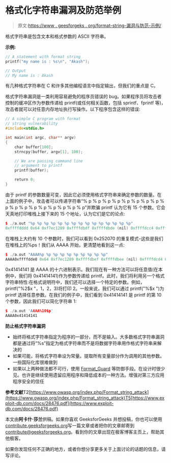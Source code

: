 # 格式化字符串漏洞及防范举例

> 原文:[https://www . geesforgeks . org/format-string-漏洞与防范-示例/](https://www.geeksforgeeks.org/format-string-vulnerability-and-prevention-with-example/)

格式字符串是包含文本和格式参数的 ASCII 字符串。

**示例:**

```cpp
// A statement with format string
printf("my name is : %s\n", "Akash");

// Output
// My name is : Akash

```

有几种格式字符串在 C 和许多其他编程语言中指定输出，但我们的重点是 C。

格式字符串漏洞是一类利用容易避免的程序员错误的 bug。如果程序员将攻击者控制的缓冲区作为参数传递给 printf(或任何相关函数，包括 sprintf、fprintf 等)，攻击者就可以对任意内存地址执行写操作。以下程序包含这样的错误:

```cpp
// A simple C program with format
// string vulnerability
#include<stdio.h>

int main(int argc, char** argv)
{
    char buffer[100];
    strncpy(buffer, argv[1], 100);

    // We are passing command line
    // argument to printf
    printf(buffer);

    return 0;
}
```

由于 printf 的参数数量可变，因此它必须使用格式字符串来确定参数的数量。在上面的例子中，攻击者可以传递字符串“% p % p % p % p % p % p % p % p % p % p % p % p % p % p % p % p % p”并欺骗 printf 认为它有 15 个参数。它会天真地打印堆栈上接下来的 15 个地址，认为它们是它的论点:

```cpp
$ ./a.out "%p %p %p %p %p %p %p %p %p %p %p %p %p %p %p"
0xffffdddd 0x64 0xf7ec1289 0xffffdbdf 0xffffdbde (nil) 0xffffdcc4 0xffffdc64 (nil) 0x25207025 0x70252070 0x20702520 0x25207025 0x70252070 0x20702520

```

在堆栈上大约有 10 个参数时，我们可以看到 0x252070 的重复模式–这些是我们在堆栈上的%ps！我们从 AAAA 开始，更清楚地看到这一点:

```cpp
$ ./a.out "AAAA%p %p %p %p %p %p %p %p %p %p"
AAAA0xffffdde8 0x64 0xf7ec1289 0xffffdbef 0xffffdbee (nil) 0xffffdcd4 0xffffdc74 (nil) 0x41414141

```

0x41414141 是 AAAA 的十六进制表示。我们现在有一种方法可以将任意值(在本例中，我们将 0x41414141)作为参数传递给 printf。此时，我们将利用另一个格式字符串特性:在格式说明符中，我们还可以选择一个特定的参数。例如，printf("%2$x "，1，2，3)将打印 2。一般来说，我们可以通过 printf("%$x ")为 printf 选择任意参数。在我们的例子中，我们看到 0x41414141 是 printf 的第 10 个参数，因此我们可以简化字符串 1:

```cpp
$ ./a.out 'AAAA%10$p'
AAAA0x41414141

```

**防止格式字符串漏洞**

*   始终将格式字符串指定为程序的一部分，而不是输入。大多数格式字符串漏洞都是通过将“%s”指定为格式字符串而不是将数据字符串用作格式字符串来解决的
*   如果可能，将格式字符串设为常量。提取所有变量部分作为调用的其他参数。一些国际化库很难做到
*   如果以上两种做法都不可行，使用 [Format_Guard](https://www.usenix.org/legacy/events/sec01/full_papers/cowanbarringer/cowanbarringer.pdf) 等防御手段。在设计时很少见。也许是继续使用遗留应用程序和降低成本的一种方法。增强对第三方应用程序安全的信任

**参考文献**T2[https://www.owasp.org/index.php/Format_string_attack](https://www.owasp.org/index.php/Format_string_attack)T5[https://www.exploit-db.com/docs/28476.pdf](https://www.exploit-db.com/docs/28476.pdf)

本文由**阿卡什·莎兰**供稿。如果你喜欢 GeeksforGeeks 并想投稿，你也可以使用[contribute.geeksforgeeks.org](http://www.contribute.geeksforgeeks.org)写一篇文章或者把你的文章邮寄到 contribute@geeksforgeeks.org。看到你的文章出现在极客博客主页上，帮助其他极客。

如果你发现任何不正确的地方，或者你想分享更多关于上面讨论的话题的信息，请写评论。